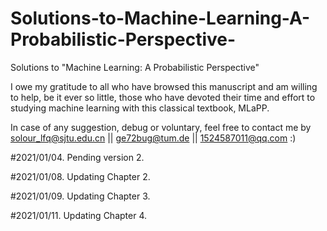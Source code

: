 # Solutions-to-Machine-Learning-A-Probabilistic-Perspective-

Solutions to "Machine Learning: A Probabilistic Perspective"

I owe my gratitude to all who have browsed this manuscript and am willing to help, be it ever so little, those who have devoted their time and effort to studying machine learning with this classical textbook, MLaPP. 

In case of any suggestion, debug or voluntary, feel free to contact me by solour_lfq@sjtu.edu.cn || ge72bug@tum.de || 1524587011@qq.com
:)

#2021/01/04.
Pending version 2.

#2021/01/08.
Updating Chapter 2.

#2021/01/09.
Updating Chapter 3.

#2021/01/11.
Updating Chapter 4.
